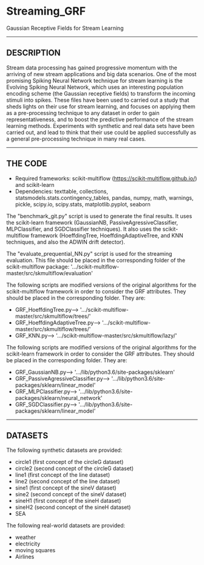 # Streaming_GRF
Gaussian Receptive Fields for Stream Learning 

------------
DESCRIPTION
------------
Stream data processing has gained progressive momentum with the arriving of new stream applications and big data scenarios. One of the most promising Spiking Neural Network technique for stream learning is the Evolving Spiking Neural Network, which uses an interesting population encoding scheme (the Gaussian receptive fields) to transform the incoming stimuli into spikes. These files have been used to carried out a study that sheds lights on their use for stream learning, and focuses on applying them as a pre-processing technique to any dataset in order to gain representativeness, and to boost the predictive performance of the stream learning methods. Experiments with synthetic and real data sets have been carried out, and lead to think that their use could be applied successfully as a general pre-processing technique in many real cases.

---------
THE CODE
---------
- Required frameworks: scikit-multiflow (https://scikit-multiflow.github.io/) and scikit-learn
- Dependencies: texttable, collections, statsmodels.stats.contingency_tables, pandas, numpy, math, warnings, pickle, scipy.io, scipy.stats, matplotlib.pyplot, seaborn 

The "benchmark_git.py" script is used to generate the final results. It uses the scikit-learn framework (GaussianNB, PassiveAgressiveClassifier, MLPClassifier, and SGDClassifier techniques). It also uses the scikit-multiflow framework (HoeffdingTree, HoeffdingAdaptiveTree, and KNN techniques, and also the ADWIN drift detector).

The "evaluate_prequential_NN.py" script is used for the streaming evaluation. This file should be placed in the corresponding folder of the scikit-multiflow package: '.../scikit-multiflow-master/src/skmultiflow/evaluation'

The following scripts are modified versions of the original algorithms for the scikit-multiflow framework in order to consider the GRF attributes. They should be placed in the corresponding folder. They are: 
- GRF_HoeffdingTree.py--> '.../scikit-multiflow-master/src/skmultiflow/trees/'
- GRF_HoeffdingAdaptiveTree.py--> '.../scikit-multiflow-master/src/skmultiflow/trees/'
- GRF_KNN.py--> '.../scikit-multiflow-master/src/skmultiflow/lazy/'

The following scripts are modified versions of the original algorithms for the scikit-learn framework in order to consider the GRF attributes. They should be placed in the corresponding folder. They are: 
- GRF_GaussianNB.py--> '.../lib/python3.6/site-packages/sklearn'
- GRF_PassiveAgressiveClassifier.py--> '.../lib/python3.6/site-packages/sklearn/linear_model'
- GRF_MLPClassifier.py--> '.../lib/python3.6/site-packages/sklearn/neural_network'
- GRF_SGDClassifier.py--> '.../lib/python3.6/site-packages/sklearn/linear_model'

---------
DATASETS
---------

The following synthetic datasets are provided:
- circle1 (first concept of the circleG dataset)
- circle2 (second concept of the circleG dataset)
- line1 (first concept of the line dataset)
- line2 (second concept of the line dataset)
- sine1 (first concept of the sineV dataset)
- sine2 (second concept of the sineV dataset)
- sineH1 (first concept of the sineH dataset)
- sineH2 (second concept of the sineH dataset)
- SEA

The following real-world datasets are provided:
- weather
- electricity
- moving squares
- Airlines
